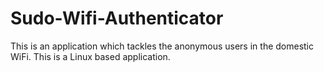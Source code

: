 # Sudo-Wifi-Authenticator
This is an application which tackles the anonymous users in the domestic WiFi. This is a Linux based application.
